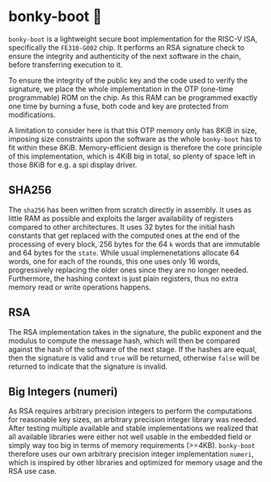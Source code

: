 # bonky-boot 🦦
`bonky-boot` is a lightweight secure boot implementation for the RISC-V ISA, specifically the `FE310-G002` chip. It performs an RSA signature check to ensure the integrity and authenticity of the next software in the chain, before transferring execution to it.

To ensure the integrity of the public key and the code used to verify the signature, we place the whole implementation in the OTP (one-time programmable) ROM on the chip. As this RAM can be programmed exactly one time by burning a fuse, both code and key are protected from modifications.

A limitation to consider here is that this OTP memory only has 8KiB in size, imposing size constraints upon the software as the whole `bonky-boot` has to fit within these 8KiB. Memory-efficient design is therefore the core principle of this implementation, which is 4KiB big in total, so plenty of space left in those 8KiB for e.g. a spi display driver.

## SHA256
The `sha256` has been written from scratch directly in assembly. It uses as little RAM as possible and exploits the larger availability of registers compared to other architectures. It uses 32 bytes for the initial hash constants that get replaced with the computed ones at the end of the processing of every block, 256 bytes for the 64 `k` words that are immutable and 64 bytes for the `state`. While usual implemenetations allocate 64 words, one for each of the rounds, this one uses only 16 words, progressively replacing the older ones since they are no longer needed. Furthermore, the hashing context is just plain registers, thus no extra memory read or write operations happens.

## RSA
The RSA implementation takes in the signature, the public exponent and the modulus to compute the message hash, which will then be compared against the hash of the software of the next stage. If the hashes are equal, then the signature is valid and `true` will be returned, otherwise `false` will be returned to indicate that the signature is invalid.

## Big Integers (numeri)
As RSA requires arbitrary precision integers to perform the computations for reasonable key sizes, an arbitrary precision integer library was needed. After testing multiple available and stable implementations we realized that all available libraries were either not well usable in the embedded field or simply way too big in terms of memory requirements (>=4KB). `bonky-boot` therefore uses our own arbitrary precision integer implementation `numeri`, which is inspired by other libraries and optimized for memory usage and the RSA use case.
